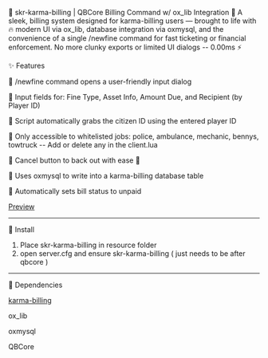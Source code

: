 💸 skr-karma-billing | QBCore Billing Command w/ ox_lib Integration 💼
A sleek, billing system designed for karma-billing users — brought to life with 🔥 modern UI via ox_lib, database integration via oxmysql, and the convenience of a single /newfine command for fast ticketing or financial enforcement. No more clunky exports or limited UI dialogs -- 0.00ms ⚡

✨ Features

🔹 /newfine command opens a user-friendly input dialog

🔹 Input fields for: Fine Type, Asset Info, Amount Due, and Recipient (by Player ID)

🔹 Script automatically grabs the citizen ID using the entered player ID

🔹 Only accessible to whitelisted jobs: police, ambulance, mechanic, bennys, towtruck -- Add or delete any in the client.lua

🔹 Cancel button to back out with ease 🛑

🔹 Uses oxmysql to write into a karma-billing database table

🔹 Automatically sets bill status to unpaid


[  Preview](https://streamable.com/2mni0p)

----------------------------------------------------------------

🔧 Install
  1. Place skr-karma-billing in resource folder
  2. open server.cfg and ensure skr-karma-billing ( just needs to be after qbcore )

----------------------------------------------------------------

🔧 Dependencies


[karma-billing](https://karmadevelopments.shop/product/billing-invoices-system)

ox_lib


oxmysql


QBCore

